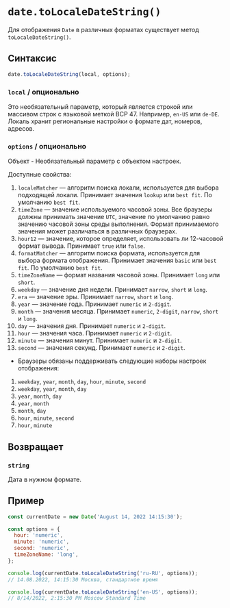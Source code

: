 # `date.toLocaleDateString()`

Для отображения `Date` в различных форматах существует метод `toLocaleDateString()`.

## Синтаксис

```js
date.toLocaleDateString(local, options);
```

### `local` / опционально

Это необязательный параметр, который является строкой или массивом строк с языковой меткой BCP 47. Например, `en-US` или `de-DE`. Локаль хранит региональные настройки о формате дат, номеров, адресов.

### `options` / опционально

Объект - Необязательный параметр с объектом настроек.

Доступные свойства:

1. `localeMatcher` — алгоритм поиска локали, используется для выбора подходящей локали. Принимает значения `lookup` или `best fit`. По умолчанию `best fit`.
2. `timeZone` — значение используемого часовой зоны. Все браузеры должны принимать значение `UTC`, значение по умолчанию равно значению часовой зоны среды выполнения. Формат принимаемого значения может различаться в различных браузерах.
3. `hour12` — значение, которое определяет, использовать ли 12-часовой формат вывода. Принимает `true` или `false`.
4. `formatMatcher` — алгоритм поиска формата, используется для выбора формата отображения. Принимает значения `basic` или `best fit`. По умолчанию `best fit`.
5. `timeZoneName` — формат названия часовой зоны. Принимает `long` или `short`.
6. `weekday` — значение дня недели. Принимает `narrow`, `short` и `long`.
7. `era` — значение эры. Принимает `narrow`, `short` и `long`.
8. `year` — значение года. Принимает `numeric` и `2-digit`.
9. `month` — значения месяца. Принимает `numeric`, `2-digit`, `narrow`, `short` и `long`.
10. `day` — значения дня. Принимает `numeric` и `2-digit`.
11. `hour` — значения часа. Принимает `numeric` и `2-digit`.
12. `minute` — значения минут. Принимает `numeric` и `2-digit`.
13. `second` — значения секунд. Принимает `numeric` и `2-digit`.

- Браузеры обязаны поддерживать следующие наборы настроек отображения:

1. `weekday`, `year`, `month`, `day`, `hour`, `minute`, `second`
2. `weekday`, `year`, `month`, `day`
3. `year`, `month`, `day`
4. `year`, `month`
5. `month`, `day`
6. `hour`, `minute`, `second`
7. `hour`, `minute`

## Возвращает

### `string`

Дата в нужном формате.

## Пример

```js
const currentDate = new Date('August 14, 2022 14:15:30');

const options = {
  hour: 'numeric',
  minute: 'numeric',
  second: 'numeric',
  timeZoneName: 'long',
};

console.log(currentDate.toLocaleDateString('ru-RU', options));
// 14.08.2022, 14:15:30 Москва, стандартное время

console.log(currentDate.toLocaleDateString('en-US', options));
// 8/14/2022, 2:15:30 PM Moscow Standard Time
```
